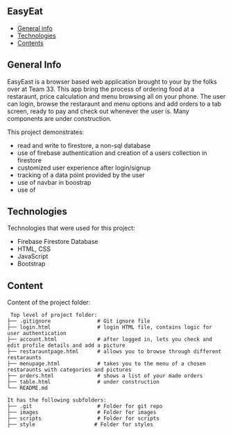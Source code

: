 ## EasyEat
* [General info](#general-info)
* [Technologies](#technologies)
* [Contents](#content)

## General Info
EasyEast is a browser based web application brought to your by the folks over at Team 33.
This app bring the process of ordering food at a restaraunt, price calculation 
and menu browsing all on your phone.
The user can login, browse the restaraunt and menu options
and add orders to a tab screen, ready to pay and check out whenever the user is.
Many components are under construction.

This project demonstrates:
* read and write to firestore, a non-sql database
* use of firebase authentication and creation of a users collection in firestore
* customized user experience after login/signup
* tracking of a data point provided by the user
* use of navbar in boostrap
* use of 

	
## Technologies
Technologies that were used for this project:
* Firebase Firestore Database
* HTML, CSS
* JavaScript
* Bootstrap
	
## Content
Content of the project folder:

```
 Top level of project folder: 
├── .gitignore               # Git ignore file
├── login.html               # login HTML file, contains logic for user authentication
├── account.html             # after logged in, lets you check and edit profile details and add a picture
├── restarauntpage.html      # allows you to browse through different restaraunts
├── menupage.html            # takes you to the menu of a chosen restaraunts with categories and pictures
├── orders.html              # shows a list of your made orders
├── table.html               # under construction
└── README.md

It has the following subfolders:
├── .git                     # Folder for git repo
├── images                   # Folder for images
├── scripts                  # Folder for scripts
├── style                   # Folder for styles

```

